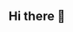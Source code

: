 ## Hi there 👋

<!--
- 🔭 cursando técnico em Desenvolvimento de Sistemas  ...
- 🌱 I’m currently learning ...
- 👯 I’m looking to collaborate on ...
- 🤔 I’m looking for help with ...
- 💬 Ask me about ...
- 📫 How to reach me: ...
- 😄 Pronouns: e ...
- ⚡ Fun fact: ...
-->
